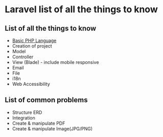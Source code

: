 # Laravel list of all the things to know

## List of all the things to know

* [Basic PHP Language](php.md)
* Creation of project
* Model
* Controller
* View (Blade) - include mobile responsive
* Email
* File 
* i18n
* Web Accessibility

## List of common problems

* Structure ERD
* Integration
* Create & manipulate PDF
* Create & manipulate Image(JPG/PNG)
